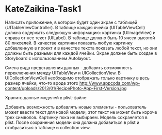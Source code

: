 # KateZaikina-Task1

Написать приложение, в котором будет один экран с таблицей (UITableViewController). В таблице каждая ячейка (UITableViewCell) должна содержать следующую информацию: картинка (UIImageView) и справа от нее текст (UILabel). В таблице должно быть 10 ячеек высотой 80 пикселей. В качестве картинки показать любую картинку добавленную в проект и в качестве текста показать любой текст, но они должны быть разными для каждой ячейки. Экран должен быть создан в Storyboard с использованием Autolayout.

Смена вида представления данных - добавить возможность переключения между UITableView и UICollectionView. В UICollectionViewCell необходимо отображать только картинку в весь размер ячейки, что-то вроде этого http://www.appcoda.com/wp-content/uploads/2013/01/RecipePhoto-App-First-Version.jpg

Хранить данные моделей в plist-файле

Добавить возможность добавлять новые элементы - пользователь может ввести текст для новой модели, этот текст не может быть короче трех символов. Картинку пока не выбираем. Модель сохраняется в plist. После сохранения модели она должна добавиться в plist и отобразиться в таблице и collection view. 
